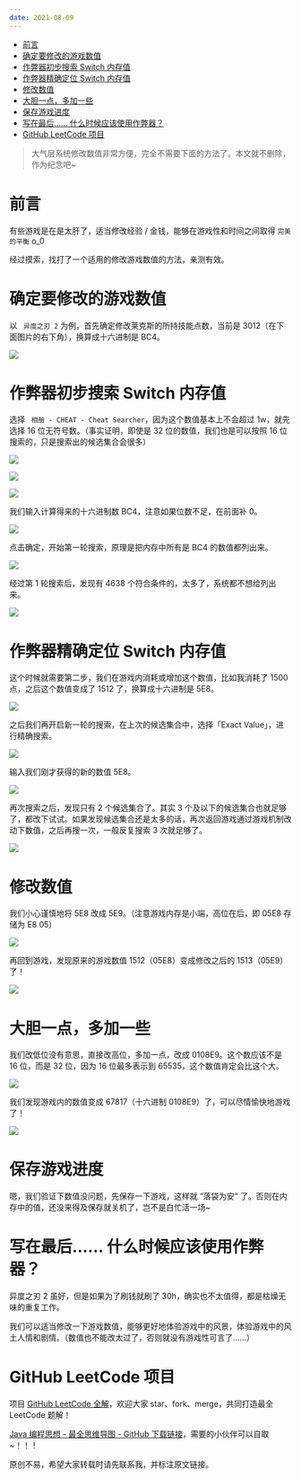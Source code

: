 ```yaml
---
date: 2021-08-09
---
```


- [前言](#前言)
- [确定要修改的游戏数值](#确定要修改的游戏数值)
- [作弊器初步搜索 Switch 内存值](#作弊器初步搜索-switch-内存值)
- [作弊器精确定位 Switch 内存值](#作弊器精确定位-switch-内存值)
- [修改数值](#修改数值)
- [大胆一点，多加一些](#大胆一点多加一些)
- [保存游戏进度](#保存游戏进度)
- [写在最后…… 什么时候应该使用作弊器？](#写在最后-什么时候应该使用作弊器)
- [GitHub LeetCode 项目](#github-leetcode-项目)


>大气层系统修改数值非常方便，完全不需要下面的方法了。本文就不删除，作为纪念吧~

# 前言

有些游戏是在是太肝了，适当修改经验 / 金钱，能够在游戏性和时间之间取得 ` 完美的平衡 ` o_0

经过摸索，找打了一个适用的修改游戏数值的方法，亲测有效。

# 确定要修改的游戏数值

以 ` 异度之刃 2` 为例，首先确定修改莱克斯的所持技能点数，当前是 3012（在下面图片的右下角），换算成十六进制是 BC4。

![](https://i.loli.net/2021/08/09/E6MFg2YuXkoRJps.png?x-oss-process=style/yano)

# 作弊器初步搜索 Switch 内存值

选择 ` 相册 - CHEAT - Cheat Searcher`，因为这个数值基本上不会超过 1w，就先选择 16 位无符号数。（事实证明，即使是 32 位的数值，我们也是可以按照 16 位搜索的，只是搜索出的候选集合会很多）

![](https://i.loli.net/2021/08/09/uF5YaML42np73VH.jpg?x-oss-process=style/yano)

![](https://i.loli.net/2021/08/09/hBXvgjpxHM1wCe3.jpg?x-oss-process=style/yano)

![](https://i.loli.net/2021/08/09/3zf17pCvGHiOMPK.jpg?x-oss-process=style/yano)

我们输入计算得来的十六进制数 BC4，注意如果位数不足，在前面补 0。

![](https://i.loli.net/2021/08/09/yngIKZJusq2EYeG.jpg?x-oss-process=style/yano)

点击确定，开始第一轮搜索，原理是把内存中所有是 BC4 的数值都列出来。

![](https://i.loli.net/2021/08/09/YCGW53cUinXs4Vo.jpg?x-oss-process=style/yano)

经过第 1 轮搜索后，发现有 4638 个符合条件的，太多了，系统都不想给列出来。

![](https://i.loli.net/2021/08/09/NvlsEejU2ZKOQSV.jpg?x-oss-process=style/yano)

# 作弊器精确定位 Switch 内存值

这个时候就需要第二步，我们在游戏内消耗或增加这个数值，比如我消耗了 1500 点，之后这个数值变成了 1512 了，换算成十六进制是 5E8。

![](https://i.loli.net/2021/08/09/igzryAPuOGanm8L.png?x-oss-process=style/yano)

之后我们再开启新一轮的搜索，在上次的候选集合中，选择「Exact Value」，进行精确搜索。

![](https://i.loli.net/2021/08/09/afBQ6xMr793GA8X.jpg?x-oss-process=style/yano)

输入我们刚才获得的新的数值 5E8。

![](https://i.loli.net/2021/08/09/CuzArg2RkvtXaqM.jpg?x-oss-process=style/yano)

再次搜索之后，发现只有 2 个候选集合了。其实 3 个及以下的候选集合也就足够了，都改下试试。如果发现候选集合还是太多的话，再次返回游戏通过游戏机制改动下数值，之后再搜一次，一般反复搜索 3 次就足够了。

![](https://i.loli.net/2021/08/09/ArcBibG3poSz1Ym.jpg?x-oss-process=style/yano)

# 修改数值

我们小心谨慎地将 5E8 改成 5E9。（注意游戏内存是小端，高位在后，即 05E8 存储为 E8 05）

![](https://i.loli.net/2021/08/09/M2VykoUFqBdEu8x.jpg?x-oss-process=style/yano)

再回到游戏，发现原来的游戏数值 1512（05E8）变成修改之后的 1513（05E9）了！

![](https://i.loli.net/2021/08/09/xLzIjmMbnhwRqTc.jpg?x-oss-process=style/yano)

# 大胆一点，多加一些

我们改低位没有意思，直接改高位，多加一点，改成 0108E9。这个数应该不是 16 位，而是 32 位，因为 16 位最多表示到 65535，这个数值肯定会比这个大。

![](https://i.loli.net/2021/08/09/HrjiUtsQ8hBDTa7.png?x-oss-process=style/yano)

我们发现游戏内的数值变成 67817（十六进制 0108E9）了，可以尽情愉快地游戏了！

![](https://i.loli.net/2021/08/09/FTAgWIS3ZqnUz46.jpg?x-oss-process=style/yano)

# 保存游戏进度

嗯，我们验证下数值没问题，先保存一下游戏，这样就 “落袋为安” 了。否则在内存中的值，还没来得及保存就关机了，岂不是白忙活一场~

# 写在最后…… 什么时候应该使用作弊器？

异度之刃 2 虽好，但是如果为了刷钱就刷了 30h，确实也不太值得，都是枯燥无味的重复工作。

我们可以适当修改一下游戏数值，能够更好地体验游戏中的风景，体验游戏中的风土人情和剧情。（数值也不能改太过了，否则就没有游戏性可言了……）

# GitHub LeetCode 项目

项目 [GitHub LeetCode 全解](https://github.com/LjyYano/LeetCode)，欢迎大家 star、fork、merge，共同打造最全 LeetCode 题解！

[Java 编程思想 - 最全思维导图 - GitHub 下载链接](https://github.com/LjyYano/Thinking_in_Java_MindMapping)，需要的小伙伴可以自取~！！！

原创不易，希望大家转载时请先联系我，并标注原文链接。